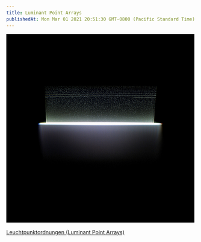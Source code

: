 ```yaml
---
title: Luminant Point Arrays
publishedAt: Mon Mar 01 2021 20:51:30 GMT-0800 (Pacific Standard Time)
---
```


![lpa0](lpa0.jpg)

[Leuchtpunktordnungen (Luminant Point Arrays) ](https://www.stephantillmans.com/luminant-point-arrays)